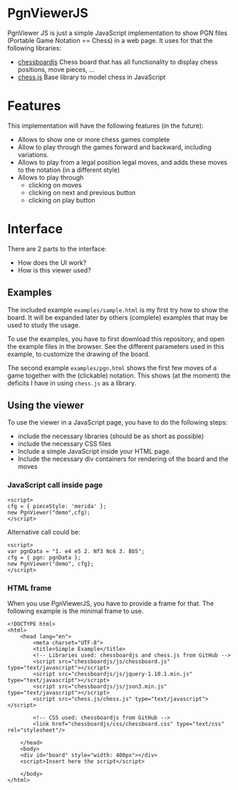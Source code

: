 # PgnViewerJS

PgnViewer JS is just a simple JavaScript implementation to show PGN files (Portable Game Notation == Chess)
in a web page. It uses for that the following libraries:

* [chessboardjs](https://github.com/oakmac/chessboardjs) Chess board that has all functionality to
  display chess positions, move pieces, ...
* [chess.js](https://github.com/jhlywa/chess.js) Base library to model chess in JavaScript

# Features

This implementation will have the following features (in the future):

* Allows to show one or more chess games complete
* Allow to play through the games forward and backward, including variations.
* Allows to play from a legal position legal moves, and adds these moves to the notation (in a different style)
* Allows to play through
  * clicking on moves
  * clicking on next and previous button
  * clicking on play button

# Interface

There are 2 parts to the interface:

   * How does the UI work?
   * How is this viewer used?

## Examples

The included example `examples/sample.html` is my first try how to show the board. It will be expanded later by others
(complete) examples that may be used to study the usage.

To use the examples, you have to first download this repository, and open the example files in the browser.
See the different parameters used in this example, to customize the drawing of the board.

The second example `examples/pgn.html` shows the first few moves of a game together with
the (clickable) notation. This shows (at the moment) the deficits I have in using
`chess.js` as a library.

## Using the viewer

To use the viewer in a JavaScript page, you have to do the following steps:

   * include the necessary libraries (should be as short as possible)
   * include the necessary CSS files
   * Include a simple JavaScript inside your HTML page.
   * Include the necessary div containers for rendering of the board and the moves

### JavaScript call inside page

    <script>
    cfg = { pieceStyle: 'merida' };
    new PgnViewer("demo",cfg);
    </script>

Alternative call could be:

    <script>
    var pgnData = "1. e4 e5 2. Nf3 Nc6 3. Bb5";
    cfg = { pgn: pgnData };
    new PgnViewer("demo", cfg};
    </script>

### HTML frame

When you use PgnViewerJS, you have to provide a frame for that. The following example is the minimal frame to use.

    <!DOCTYPE html>
    <html>
        <head lang="en">
            <meta charset="UTF-8">
            <title>Simple Example</title>
            <!-- Libraries used: chessboardjs and chess.js from GitHub -->
            <script src="chessboardjs/js/chessboard.js" type="text/javascript"></script>
            <script src="chessboardjs/js/jquery-1.10.1.min.js" type="text/javascript"></script>
            <script src="chessboardjs/js/json3.min.js" type="text/javascript"></script>
            <script src="chess.js/chess.js" type="text/javascript"></script>

            <!-- CSS used: chessboardjs from GitHub -->
            <link href="chessboardjs/css/chessboard.css" type="text/css" rel="stylesheet"/>

        </head>
        <body>
        <div id="board" style="width: 400px"></div>
        <script>Insert here the script</script>

        </body>
    </html>